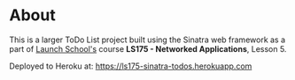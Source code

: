 # About

This is a larger ToDo List project built using the Sinatra web framework as a part of [Launch School's](https://launchschool.com) course **LS175 - Networked Applications**, Lesson 5.

Deployed to Heroku at: https://ls175-sinatra-todos.herokuapp.com
